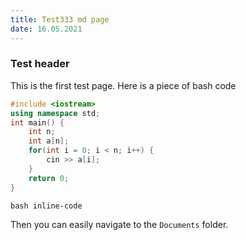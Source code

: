 ```yaml
---
title: Test333 md page
date: 16.05.2021
---
```


### Test header
This is the first test page. Here is a piece of bash code
```cpp
#include <iostream>
using namespace std;
int main() {
	int n;
	int a[n];
	for(int i = 0; i < n; i++) {
		cin >> a[i];
	}
	return 0;
}
```

```
bash inline-code
```
Then you can easily navigate to the `Documents` folder.

